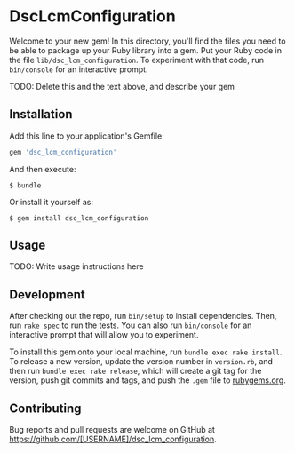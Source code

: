 # DscLcmConfiguration

Welcome to your new gem! In this directory, you'll find the files you need to be able to package up your Ruby library into a gem. Put your Ruby code in the file `lib/dsc_lcm_configuration`. To experiment with that code, run `bin/console` for an interactive prompt.

TODO: Delete this and the text above, and describe your gem

## Installation

Add this line to your application's Gemfile:

```ruby
gem 'dsc_lcm_configuration'
```

And then execute:

    $ bundle

Or install it yourself as:

    $ gem install dsc_lcm_configuration

## Usage

TODO: Write usage instructions here

## Development

After checking out the repo, run `bin/setup` to install dependencies. Then, run `rake spec` to run the tests. You can also run `bin/console` for an interactive prompt that will allow you to experiment.

To install this gem onto your local machine, run `bundle exec rake install`. To release a new version, update the version number in `version.rb`, and then run `bundle exec rake release`, which will create a git tag for the version, push git commits and tags, and push the `.gem` file to [rubygems.org](https://rubygems.org).

## Contributing

Bug reports and pull requests are welcome on GitHub at https://github.com/[USERNAME]/dsc_lcm_configuration.

